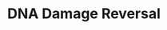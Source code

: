 ---
annotations:
- type: Pathway Ontology
  value: DNA repair pathway
authors:
- MaintBot
- MartijnVanIersel
- ReactomeTeam
- Anwesha
description: 'DNA damage can be directly reversed by dealkylation (Mitra and Kaina
  1993). Three enzymes play a major role in reparative DNA dealkylation: MGMT, ALKBH2
  and ALKBH3. MGMT dealkylates O-6-methylguanine in a suicidal reaction that inactivates
  the enzyme (Daniels et al. 2000, Rasimas et al. 2004, Duguid et al. 2005, Tubbs
  et al. 2007), while ALKBH2 and ALKBH3 dealkylate 1-methyladenine, 3-methyladenine,
  3-methylcytosine and 1-ethyladenine (Duncan et al. 2002, Dango et al. 2011).  View
  original pathway at [http://www.reactome.org/PathwayBrowser/#DIAGRAM=73942 Reactome].'
last-edited: 2021-01-25
organisms:
- Homo sapiens
redirect_from:
- /index.php/Pathway:WP1804
- /instance/WP1804
schema-jsonld:
- '@context': https://schema.org/
  '@id': https://wikipathways.github.io/pathways/WP1804.html
  '@type': Dataset
  creator:
    '@type': Organization
    name: WikiPathways
  description: 'DNA damage can be directly reversed by dealkylation (Mitra and Kaina
    1993). Three enzymes play a major role in reparative DNA dealkylation: MGMT, ALKBH2
    and ALKBH3. MGMT dealkylates O-6-methylguanine in a suicidal reaction that inactivates
    the enzyme (Daniels et al. 2000, Rasimas et al. 2004, Duguid et al. 2005, Tubbs
    et al. 2007), while ALKBH2 and ALKBH3 dealkylate 1-methyladenine, 3-methyladenine,
    3-methylcytosine and 1-ethyladenine (Duncan et al. 2002, Dango et al. 2011).  View
    original pathway at [http://www.reactome.org/PathwayBrowser/#DIAGRAM=73942 Reactome].'
  keywords:
  - O2
  - CH3CHO
  - N6-methyladenosine
  - ALKBH3:Fe2+:ASCC1:ASCC2:ASCC3
  - MGMT:Zn2+
  - SUCCA
  - 1-etA-dsDNA
  - '6-OMeG-dsDNA '
  - dsDNA
  - ALKBH2:Fe2+:1-etA-dsDNA
  - 'ASCC2 '
  - ALKBH2:Fe2+:1-meA-dsDNA
  - 'ASCC3 '
  - ALKBH3:Fe2+:ASCC1:ASCC2:ASCC3:1-etA-dsDNA
  - '3-meC-dsDNA '
  - ALKBH3:Fe2+:ASCC1:ASCC2:ASCC3:1-meA-dsDNA
  - 'Fe2+ '
  - 'MGMT '
  - 'ASCC1 '
  - RNA demethylases
  - 'ALKBH2 '
  - '1-etA-dsDNA '
  - adenosine
  - '1-meA-dsDNA '
  - 'ALKBH5 '
  - ALKBH2:Fe2+:3-meC-dsDNA
  - 'FTO '
  - MetC-MGMT:Zn2+
  - Fe2+
  - 6-OMeG-dsDNA
  - 3-meC-dsDNA
  - 1-meA-dsDNA
  - 'MetC-MGMT '
  - CH2O
  - 2OG
  - MGMT:Zn2+:6-OMeG-dsDNA
  - CO2
  - ALKBH2:Fe2+
  - 'Zn2+ '
  - 'ALKBH3 '
  - ALKBH3:Fe2+:ASCC1:ASCC2:ASCC3:3-meC-dsDNA
  license: CC0
  name: DNA Damage Reversal
seo: CreativeWork
title: DNA Damage Reversal
wpid: WP1804
---